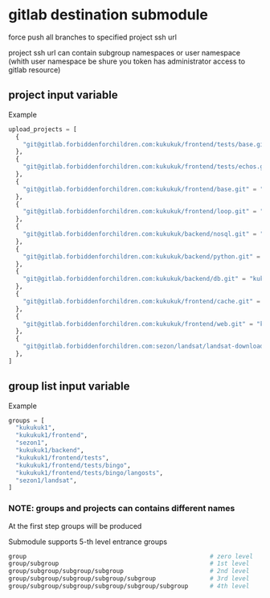 # gitlab destination submodule

force push all branches to specified project ssh url

project ssh url can contain subgroup namespaces or user namespace (whith user namespace be shure you token has administrator access to gitlab resource)

## project input variable

Example

```tfvars
upload_projects = [
  {
    "git@gitlab.forbiddenforchildren.com:kukukuk/frontend/tests/base.git" = "kukukuk/frontend/tests"
  },
  {
    "git@gitlab.forbiddenforchildren.com:kukukuk/frontend/tests/echos.git" = "kukukuk/frontend/tests"
  },
  {
    "git@gitlab.forbiddenforchildren.com:kukukuk/frontend/base.git" = "kukukuk/frontend"
  },
  {
    "git@gitlab.forbiddenforchildren.com:kukukuk/frontend/loop.git" = "kukukuk/frontend"
  },
  {
    "git@gitlab.forbiddenforchildren.com:kukukuk/backend/nosql.git" = "kukukuk/backend"
  },
  {
    "git@gitlab.forbiddenforchildren.com:kukukuk/backend/python.git" = "kukukuk/backend"
  },
  {
    "git@gitlab.forbiddenforchildren.com:kukukuk/backend/db.git" = "kukukuk/backend"
  },
  {
    "git@gitlab.forbiddenforchildren.com:kukukuk/frontend/cache.git" = "kukukuk/frontend"
  },
  {
    "git@gitlab.forbiddenforchildren.com:kukukuk/frontend/web.git" = "kukukuk/frontend"
  },
  {
    "git@gitlab.forbiddenforchildren.com:sezon/landsat/landsat-downloader.git" = "sezon/landsat"
  },
]
```

## group list input variable

Example

```tfvars
groups = [
  "kukukuk1",
  "kukukuk1/frontend",
  "sezon1",
  "kukukuk1/backend",
  "kukukuk1/frontend/tests",
  "kukukuk1/frontend/tests/bingo",
  "kukukuk1/frontend/tests/bingo/langosts",
  "sezon1/landsat",
]
```

### NOTE: groups and projects can contains different names

At the first step groups will be produced

Submodule supports 5-th level entrance groups

```bash
group                                                   # zero level
group/subgroup                                          # 1st level
group/subgroup/subgroup/subgroup                        # 2nd level
group/subgroup/subgroup/subgroup/subgroup               # 3rd level
group/subgroup/subgroup/subgroup/subgroup/subgroup      # 4th level
```
